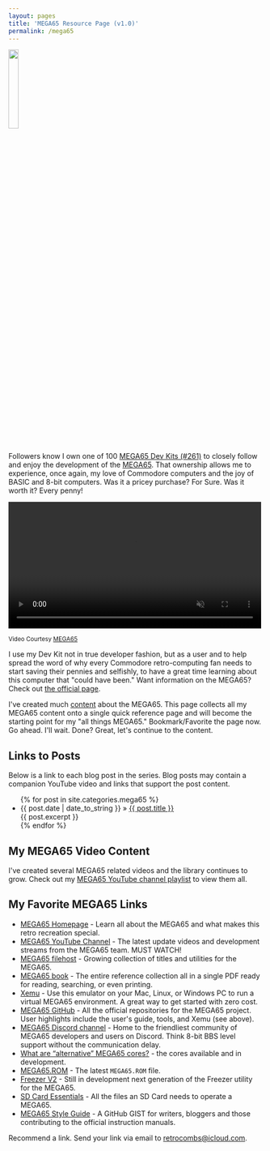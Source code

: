```yaml
---
layout: pages
title: 'MEGA65 Resource Page (v1.0)'
permalink: /mega65
---
```


<img class="category" src="http://www.stevencombs.com/images/design/mega65.svg" width="20%" />

Followers know I own one of 100 [MEGA65 Dev Kits (#261)](https://www.stevencombs.com/mega65-1) to closely follow and enjoy the development of the [MEGA65](https://www.mega65.org). That ownership allows me to experience, once again, my love of Commodore computers and the joy of BASIC and 8-bit computers. Was it a pricey purchase? For Sure. Was it worth it? Every penny!

<div class="video-container">
  <video width=500px id="video-bg" autoplay muted loop>
  <source src="images/mega65/mega65-rotating.mp4" type="video/mp4">
  </video>
</div>

<sup>Video Courtesy [MEGA65](https://mega65.org)</sup>

I use my Dev Kit not in true developer fashion, but as a user and to help spread the word of why every Commodore retro-computing fan needs to start saving their pennies and selfishly, to have a great time learning about this computer that "could have been." Want information on the MEGA65? Check out [the official page](https://www.mega65.org).

I've created much [content](https://www.stevencombs.com/mega65) about the MEGA65. This page collects all my MEGA65 content onto a single quick reference page and will become the starting point for my "all things MEGA65." Bookmark/Favorite the page now. Go ahead. I'll wait. Done? Great, let's continue to the content.

## Links to Posts

Below is a link to each blog post in the series. Blog posts may contain a companion YouTube video and links that support the post content.

<ul id="blog-posts" class="posts">
{% for post in site.categories.mega65 %}
    <li><span>{{ post.date | date_to_string }} &raquo; </span><a href="{{ post.url }}">{{ post.title }}</a></li><div> {{ post.excerpt }} </div>
{% endfor %}
</ul>

## My MEGA65 Video Content

I've created several MEGA65 related videos and the library continues to grow. Check out my [MEGA65 YouTube channel playlist](https://www.youtube.com/playlist?list=PLRVBh2hjFTomsrJnQdqFmoZUdT6qHocpo) to view them all.

## My Favorite MEGA65 Links

*   [MEGA65 Homepage](https://www.mega65.org) - Learn all about the MEGA65 and what makes this retro recreation special.
*   [MEGA65 YouTube Channel](https://www.youtube.com/channel/UCEz3CQ343r4ssvIdmhDauMQ) - The latest update videos and development streams from the MEGA65 team. MUST WATCH!
*   [MEGA65 filehost](https://files.mega65.org/) - Growing collection of titles and utilities for the MEGA65.
*   [MEGA65 book](https://files.mega65.org?id=d668168c-1fef-4560-a530-77e9e237536d) - The entire reference collection all in a single PDF ready for reading, searching, or even printing.
*   [Xemu](https://github.lgb.hu/xemu/) - Use this emulator on your Mac, Linux, or Windows PC to run a virtual MEGA65 environment. A great way to get started with zero cost.
*   [MEGA65 GitHub](https://github.com/MEGA65) - All the official repositories for the MEGA65 project. User highlights include the user's guide, tools, and Xemu (see above).
*   [MEGA65 Discord channel](https://discord.gg/8zVbk2hK) - Home to the friendliest community of MEGA65 developers and users on Discord. Think 8-bit BBS level support without the communication delay.
*   [What are “alternative” MEGA65 cores?](https://sy2002.github.io/m65cores/) - the cores available and in development.
*   [MEGA65.ROM](https://files.mega65.org?id=54e69439-f25e-4124-8c78-22ea7ddc0f1c) - The latest `MEGA65.ROM` file.
*   [Freezer V2](https://github.com/M3wP/MEGA65-Freezer) - Still in development next generation of the Freezer utility for the MEGA65.
*   [SD Card Essentials](https://files.mega65.org?id=a809e0ae-30ac-42f5-ab9c-766d72fd6331) - All the files an SD Card needs to operate a MEGA65.
*   [MEGA65 Style Guide](https://github.com/MEGA65/mega65-user-guide/blob/master/style-guide.md) - A GitHub GIST for writers, bloggers and those contributing to the official instruction manuals.


Recommend a link. Send your link via email to [retrocombs@icloud.com](mailto:retrocombs@icloud.com?subject=Recommend%20Link).
